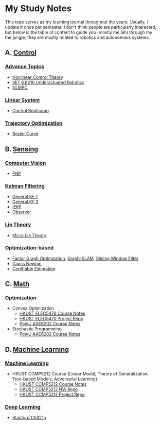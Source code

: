 # My Study Notes
This repo serves as my learning journal throughout the years. Usually, I update it once per semester. I don't think people are particularly interested, but below is the table of content to guide you (mostly me lah) through my the jungle; they are mostly related to robotics and autonomous systems.

## A. [Control](/Control/)
### [Advance Topics](/Control/Advance/)
- [Nonlinear Control Theory](/Control/Advance/Nonlinear_control.pdf)
- [MIT 6.8210 Underactuated Robotics](/Control/Advance/Underactuated_robotics.pdf)
- [NLMPC](/Control/Advance/NLMPC.pdf)

### [Linear System](/Control/Linear-system/)
- [Control Bootcamp](/Control/Linear-system/Control_Bootcamp.pdf)

### [Trajectory Optimization](/Control/Traj-Opt/)
- [Bezier Curve](/Control/Traj-Opt/Minimum_snap_and_B%C3%A8zier.pdf)

## B. [Sensing](/Sensing/)
### [Computer Vision](/Sensing/CV/)
- [PNP](/Sensing/CV/epnp_icpsvd_notes.pdf)

### [Kalman Filtering](/Sensing/KF/)
- [General KF 1](/Sensing/KF/KF_derivation.pdf)
- [General KF 2](/Sensing/KF/KF_derivation_2.pdf)
- [IEKF](/Sensing/KF/IEKF_manifold_quadrotor.pdf)
- [Observer](/Sensing/Observer/eskf_obs.pdf)

### [Lie Theory](/Sensing/Lie_theory/)
- [Micro Lie Theory](/Sensing/Lie_theory/AmicroLietheory.pdf)

### [Optimization-based](/Sensing/Opti-based/)
- [Factor Graph Optimization](/Sensing/Opti-based/FGO.pdf), [Graph-SLAM](/Sensing/Opti-based/Graph-SLAM.pdf), [Sliding Window Filter](/Sensing/Opti-based/SLW.pdf)
- [Gauss Newton](/Sensing/Opti-based/gauss-newton_notes.pdf)
- [Certifiable Estimation](/Sensing/Opti-based/Certifiable.pdf)


## C. [Math](/Math/Optimization/)
### [Optimization](/Math/Optimization/) 
- Convex Optimization
  - [HKUST ELEC5470 Course Notes](/Math/Optimization/ELEC5470.pdf)
  - [HKUST ELEC5470 Project Repo](https://github.com/pattylo/ELEC5470_Convex_Optimization.git)
  - [PolyU AAE6202 Course Notes](/Math/Optimization/AAE6202_midterm.pdf)
- Stochastic Programming
  - [PolyU AAE6202 Course Notes](/Math/Optimization/AAE6202_final.pdf)

## D. [Machine Learning](/Machine_Learning/)
### [Machine Learning](/Machine_Learning/COMP5212/)
- HKUST COMP5212 Course (Linear Model, Theory of Generalization, Tree-based Models, Adversarial Learning)
  - [HKUST COMP5212 Course Notes](/Machine_Learning/COMP5212/Final.pdf)
  - [HKUST COMP5212 HW Repo](https://github.com/pattylo/COMP5212_Machine_Learning)
  - [HKUST COMP5212 Project Repo](https://github.com/pattylo/ledvo)
### [Deep Learning](/Machine_Learning/cs231n/)
  - [Stanford CS321n](/Machine_Learning/cs231n/)
